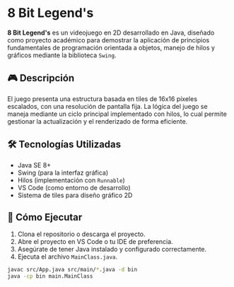 # 8 Bit Legend's

**8 Bit Legend's** es un videojuego en 2D desarrollado en Java, diseñado como proyecto académico para demostrar la aplicación de principios fundamentales de programación orientada a objetos, manejo de hilos y gráficos mediante la biblioteca `Swing`.

## 🎮 Descripción

El juego presenta una estructura basada en tiles de 16x16 píxeles escalados, con una resolución de pantalla fija. La lógica del juego se maneja mediante un ciclo principal implementado con hilos, lo cual permite gestionar la actualización y el renderizado de forma eficiente.

## 🛠️ Tecnologías Utilizadas

- Java SE 8+
- Swing (para la interfaz gráfica)
- Hilos (implementación con `Runnable`)
- VS Code (como entorno de desarrollo)
- Sistema de tiles para diseño gráfico 2D


## 🚀 Cómo Ejecutar

1. Clona el repositorio o descarga el proyecto.
2. Abre el proyecto en VS Code o tu IDE de preferencia.
3. Asegúrate de tener Java instalado y configurado correctamente.
4. Ejecuta el archivo `MainClass.java`.

```bash
javac src/App.java src/main/*.java -d bin
java -cp bin main.MainClass
